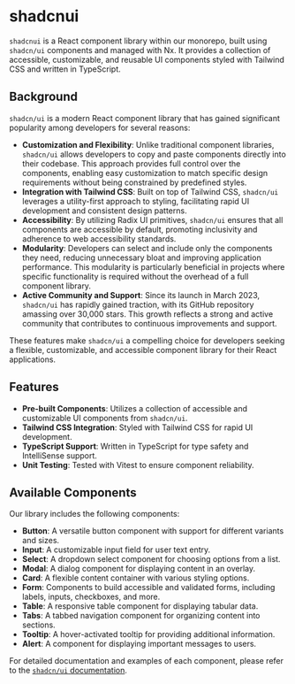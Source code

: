 # shadcnui

`shadcnui` is a React component library within our monorepo, built using `shadcn/ui` components and managed with Nx. It provides a collection of accessible, customizable, and reusable UI components styled with Tailwind CSS and written in TypeScript.

## Background

`shadcn/ui` is a modern React component library that has gained significant popularity among developers for several reasons:

- **Customization and Flexibility**: Unlike traditional component libraries, `shadcn/ui` allows developers to copy and paste components directly into their codebase. This approach provides full control over the components, enabling easy customization to match specific design requirements without being constrained by predefined styles.
- **Integration with Tailwind CSS**: Built on top of Tailwind CSS, `shadcn/ui` leverages a utility-first approach to styling, facilitating rapid UI development and consistent design patterns.
- **Accessibility**: By utilizing Radix UI primitives, `shadcn/ui` ensures that all components are accessible by default, promoting inclusivity and adherence to web accessibility standards.
- **Modularity**: Developers can select and include only the components they need, reducing unnecessary bloat and improving application performance. This modularity is particularly beneficial in projects where specific functionality is required without the overhead of a full component library.
- **Active Community and Support**: Since its launch in March 2023, `shadcn/ui` has rapidly gained traction, with its GitHub repository amassing over 30,000 stars. This growth reflects a strong and active community that contributes to continuous improvements and support.

These features make `shadcn/ui` a compelling choice for developers seeking a flexible, customizable, and accessible component library for their React applications.

## Features

- **Pre-built Components**: Utilizes a collection of accessible and customizable UI components from `shadcn/ui`.
- **Tailwind CSS Integration**: Styled with Tailwind CSS for rapid UI development.
- **TypeScript Support**: Written in TypeScript for type safety and IntelliSense support.
- **Unit Testing**: Tested with Vitest to ensure component reliability.

## Available Components

Our library includes the following components:

- **Button**: A versatile button component with support for different variants and sizes.
- **Input**: A customizable input field for user text entry.
- **Select**: A dropdown select component for choosing options from a list.
- **Modal**: A dialog component for displaying content in an overlay.
- **Card**: A flexible content container with various styling options.
- **Form**: Components to build accessible and validated forms, including labels, inputs, checkboxes, and more.
- **Table**: A responsive table component for displaying tabular data.
- **Tabs**: A tabbed navigation component for organizing content into sections.
- **Tooltip**: A hover-activated tooltip for providing additional information.
- **Alert**: A component for displaying important messages to users.

For detailed documentation and examples of each component, please refer to the [`shadcn/ui` documentation](https://ui.shadcn.com/).
